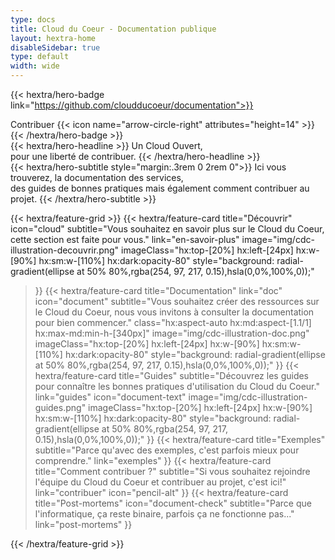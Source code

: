 ```yaml
---
type: docs
title: Cloud du Coeur - Documentation publique
layout: hextra-home
disableSidebar: true
type: default
width: wide
---
```


{{< hextra/hero-badge link="https://github.com/cloudducoeur/documentation">}}
  <div class="hx-w-2 hx-h-2 hx-rounded-full hx-bg-primary-400"></div>
  Contribuer
  {{< icon name="arrow-circle-right" attributes="height=14" >}}
{{< /hextra/hero-badge >}}

<div class="hx-mt-6 hx-mb-6">
{{< hextra/hero-headline >}}
  Un Cloud Ouvert,<br>
  pour une liberté de contribuer.
{{< /hextra/hero-headline >}}
</div>

<div class="hx-mb-12">
{{< hextra/hero-subtitle style="margin:.3rem 0 2rem 0">}}
  Ici vous trouverez, la documentation des services,<br>
  des guides de bonnes pratiques mais également comment contribuer au projet.
{{< /hextra/hero-subtitle >}}
</div>

<div class="hx-mt-6"></div>

{{< hextra/feature-grid >}}
  {{< hextra/feature-card
    title="Découvrir"
    icon="cloud"
    subtitle="Vous souhaitez en savoir plus sur le Cloud du Coeur, cette section est faite pour vous."
    link="en-savoir-plus"
    image="img/cdc-illustration-decouvrir.png"
    imageClass="hx:top-[20%] hx:left-[24px] hx:w-[90%] hx:sm:w-[110%] hx:dark:opacity-80"
    style="background: radial-gradient(ellipse at 50% 80%,rgba(254, 97, 217, 0.15),hsla(0,0%,100%,0));"
  >}}
  {{< hextra/feature-card
    title="Documentation"
    link="doc"
    icon="document"
    subtitle="Vous souhaitez créer des ressources sur le Cloud du Coeur, nous vous invitons à consulter la documentation pour bien commencer."
    class="hx:aspect-auto hx:md:aspect-[1.1/1] hx:max-md:min-h-[340px]"
    image="img/cdc-illustration-doc.png"
    imageClass="hx:top-[20%] hx:left-[24px] hx:w-[90%] hx:sm:w-[110%] hx:dark:opacity-80"
    style="background: radial-gradient(ellipse at 50% 80%,rgba(254, 97, 217, 0.15),hsla(0,0%,100%,0));"
  >}}
  {{< hextra/feature-card
    title="Guides"
    subtitle="Découvrez les guides pour connaître les bonnes pratiques d'utilisation du Cloud du Coeur."
    link="guides"
    icon="document-text"
    image="img/cdc-illustration-guides.png"
    imageClass="hx:top-[20%] hx:left-[24px] hx:w-[90%] hx:sm:w-[110%] hx:dark:opacity-80"
    style="background: radial-gradient(ellipse at 50% 80%,rgba(254, 97, 217, 0.15),hsla(0,0%,100%,0));"
  >}}
  {{< hextra/feature-card
    title="Exemples"
    subtitle="Parce qu'avec des exemples, c'est parfois mieux pour comprendre."
    link="exemples"
  >}}
  {{< hextra/feature-card
    title="Comment contribuer ?"
    subtitle="Si vous souhaitez rejoindre l'équipe du Cloud du Coeur et contribuer au projet, c'est ici!"
    link="contribuer"
    icon="pencil-alt"
  >}}
  {{< hextra/feature-card
    title="Post-mortems"
    icon="document-check"
    subtitle="Parce que l'informatique, ça reste binaire, parfois ça ne fonctionne pas..."
    link="post-mortems"
  >}}
  
{{< /hextra/feature-grid >}}
